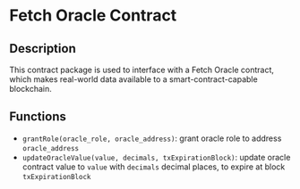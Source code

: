 # Fetch Oracle Contract

## Description

This contract package is used to interface with a Fetch Oracle contract, which makes real-world data available to a smart-contract-capable blockchain.

## Functions

- `grantRole(oracle_role, oracle_address)`: grant oracle role to address `oracle_address`
- `updateOracleValue(value, decimals, txExpirationBlock)`: update oracle contract value to `value` with `decimals` decimal places, to expire at block `txExpirationBlock`